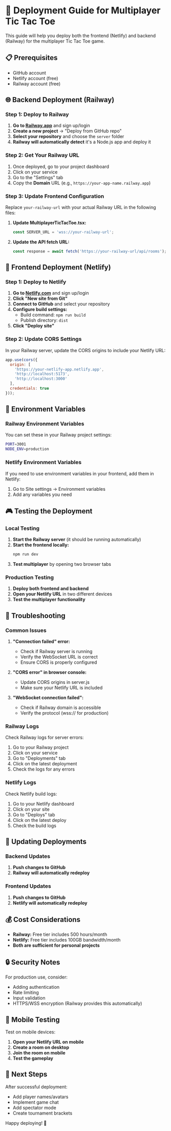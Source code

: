 # 🚀 Deployment Guide for Multiplayer Tic Tac Toe

This guide will help you deploy both the frontend (Netlify) and backend (Railway) for the multiplayer Tic Tac Toe game.

## 📋 Prerequisites

- GitHub account
- Netlify account (free)
- Railway account (free)

## 🌐 Backend Deployment (Railway)

### Step 1: Deploy to Railway

1. **Go to [Railway.app](https://railway.app)** and sign up/login
2. **Create a new project** → "Deploy from GitHub repo"
3. **Select your repository** and choose the `server` folder
4. **Railway will automatically detect** it's a Node.js app and deploy it

### Step 2: Get Your Railway URL

1. Once deployed, go to your project dashboard
2. Click on your service
3. Go to the "Settings" tab
4. Copy the **Domain** URL (e.g., `https://your-app-name.railway.app`)

### Step 3: Update Frontend Configuration

Replace `your-railway-url` with your actual Railway URL in the following files:

1. **Update MultiplayerTicTacToe.tsx:**
   ```typescript
   const SERVER_URL = 'wss://your-railway-url';
   ```

2. **Update the API fetch URL:**
   ```typescript
   const response = await fetch('https://your-railway-url/api/rooms');
   ```

## 🎨 Frontend Deployment (Netlify)

### Step 1: Deploy to Netlify

1. **Go to [Netlify.com](https://netlify.com)** and sign up/login
2. **Click "New site from Git"**
3. **Connect to GitHub** and select your repository
4. **Configure build settings:**
   - Build command: `npm run build`
   - Publish directory: `dist`
5. **Click "Deploy site"**

### Step 2: Update CORS Settings

In your Railway server, update the CORS origins to include your Netlify URL:

```javascript
app.use(cors({
  origin: [
    'https://your-netlify-app.netlify.app',
    'http://localhost:5173',
    'http://localhost:3000'
  ],
  credentials: true
}));
```

## 🔧 Environment Variables

### Railway Environment Variables

You can set these in your Railway project settings:

```bash
PORT=3001
NODE_ENV=production
```

### Netlify Environment Variables

If you need to use environment variables in your frontend, add them in Netlify:

1. Go to Site settings → Environment variables
2. Add any variables you need

## 🎮 Testing the Deployment

### Local Testing

1. **Start the Railway server** (it should be running automatically)
2. **Start the frontend locally:**
   ```bash
   npm run dev
   ```
3. **Test multiplayer** by opening two browser tabs

### Production Testing

1. **Deploy both frontend and backend**
2. **Open your Netlify URL** in two different devices
3. **Test the multiplayer functionality**

## 🐛 Troubleshooting

### Common Issues

1. **"Connection failed" error:**
   - Check if Railway server is running
   - Verify the WebSocket URL is correct
   - Ensure CORS is properly configured

2. **"CORS error" in browser console:**
   - Update CORS origins in server.js
   - Make sure your Netlify URL is included

3. **"WebSocket connection failed":**
   - Check if Railway domain is accessible
   - Verify the protocol (wss:// for production)

### Railway Logs

Check Railway logs for server errors:
1. Go to your Railway project
2. Click on your service
3. Go to "Deployments" tab
4. Click on the latest deployment
5. Check the logs for any errors

### Netlify Logs

Check Netlify build logs:
1. Go to your Netlify dashboard
2. Click on your site
3. Go to "Deploys" tab
4. Click on the latest deploy
5. Check the build logs

## 🔄 Updating Deployments

### Backend Updates

1. **Push changes to GitHub**
2. **Railway will automatically redeploy**

### Frontend Updates

1. **Push changes to GitHub**
2. **Netlify will automatically redeploy**

## 💰 Cost Considerations

- **Railway:** Free tier includes 500 hours/month
- **Netlify:** Free tier includes 100GB bandwidth/month
- **Both are sufficient for personal projects**

## 🔒 Security Notes

For production use, consider:
- Adding authentication
- Rate limiting
- Input validation
- HTTPS/WSS encryption (Railway provides this automatically)

## 📱 Mobile Testing

Test on mobile devices:
1. **Open your Netlify URL on mobile**
2. **Create a room on desktop**
3. **Join the room on mobile**
4. **Test the gameplay**

## 🎯 Next Steps

After successful deployment:
- Add player names/avatars
- Implement game chat
- Add spectator mode
- Create tournament brackets

Happy deploying! 🚀 